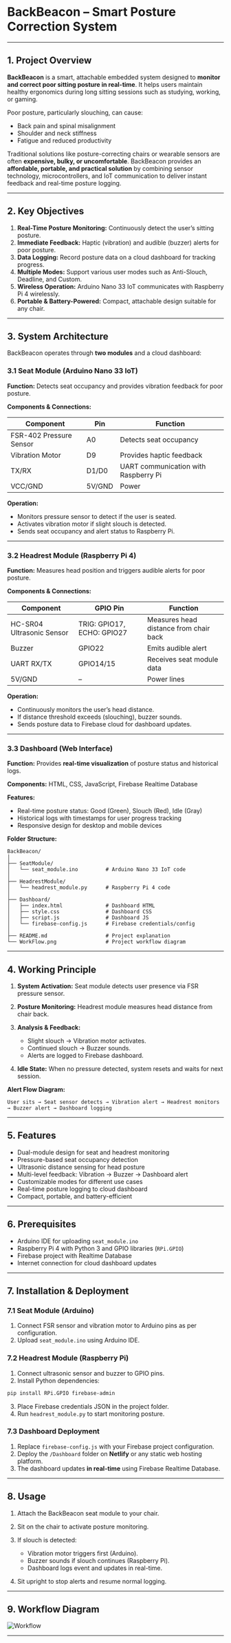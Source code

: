# BackBeacon – Smart Posture Correction System

---

## 1. Project Overview

**BackBeacon** is a smart, attachable embedded system designed to **monitor and correct poor sitting posture in real-time**. It helps users maintain healthy ergonomics during long sitting sessions such as studying, working, or gaming.

Poor posture, particularly slouching, can cause:

* Back pain and spinal misalignment
* Shoulder and neck stiffness
* Fatigue and reduced productivity

Traditional solutions like posture-correcting chairs or wearable sensors are often **expensive, bulky, or uncomfortable**. BackBeacon provides an **affordable, portable, and practical solution** by combining sensor technology, microcontrollers, and IoT communication to deliver instant feedback and real-time posture logging.

---

## 2. Key Objectives

1. **Real-Time Posture Monitoring:** Continuously detect the user’s sitting posture.
2. **Immediate Feedback:** Haptic (vibration) and audible (buzzer) alerts for poor posture.
3. **Data Logging:** Record posture data on a cloud dashboard for tracking progress.
4. **Multiple Modes:** Support various user modes such as Anti-Slouch, Deadline, and Custom.
5. **Wireless Operation:** Arduino Nano 33 IoT communicates with Raspberry Pi 4 wirelessly.
6. **Portable & Battery-Powered:** Compact, attachable design suitable for any chair.

---

## 3. System Architecture

BackBeacon operates through **two modules** and a cloud dashboard:

### 3.1 Seat Module (Arduino Nano 33 IoT)

**Function:** Detects seat occupancy and provides vibration feedback for poor posture.

**Components & Connections:**

| Component               | Pin    | Function                             |
| ----------------------- | ------ | ------------------------------------ |
| FSR-402 Pressure Sensor | A0     | Detects seat occupancy               |
| Vibration Motor         | D9     | Provides haptic feedback             |
| TX/RX                   | D1/D0  | UART communication with Raspberry Pi |
| VCC/GND                 | 5V/GND | Power                                |

**Operation:**

* Monitors pressure sensor to detect if the user is seated.
* Activates vibration motor if slight slouch is detected.
* Sends seat occupancy and alert status to Raspberry Pi.

---

### 3.2 Headrest Module (Raspberry Pi 4)

**Function:** Measures head position and triggers audible alerts for poor posture.

**Components & Connections:**

| Component                 | GPIO Pin                   | Function                               |
| ------------------------- | -------------------------- | -------------------------------------- |
| HC-SR04 Ultrasonic Sensor | TRIG: GPIO17, ECHO: GPIO27 | Measures head distance from chair back |
| Buzzer                    | GPIO22                     | Emits audible alert                    |
| UART RX/TX                | GPIO14/15                  | Receives seat module data              |
| 5V/GND                    | –                          | Power lines                            |

**Operation:**

* Continuously monitors the user’s head distance.
* If distance threshold exceeds (slouching), buzzer sounds.
* Sends posture data to Firebase cloud for dashboard updates.

---

### 3.3 Dashboard (Web Interface)

**Function:** Provides **real-time visualization** of posture status and historical logs.

**Components:** HTML, CSS, JavaScript, Firebase Realtime Database

**Features:**

* Real-time posture status: Good (Green), Slouch (Red), Idle (Gray)
* Historical logs with timestamps for user progress tracking
* Responsive design for desktop and mobile devices

**Folder Structure:**

```
BackBeacon/
│
├── SeatModule/
│   └── seat_module.ino         # Arduino Nano 33 IoT code
│
├── HeadrestModule/
│   └── headrest_module.py      # Raspberry Pi 4 code
│
├── Dashboard/
│   ├── index.html              # Dashboard HTML
│   ├── style.css               # Dashboard CSS
│   ├── script.js               # Dashboard JS
│   └── firebase-config.js      # Firebase credentials/config
│
├── README.md                   # Project explanation
└── WorkFlow.png                # Project workflow diagram
```

---

## 4. Working Principle

1. **System Activation:** Seat module detects user presence via FSR pressure sensor.
2. **Posture Monitoring:** Headrest module measures head distance from chair back.
3. **Analysis & Feedback:**

   * Slight slouch → Vibration motor activates.
   * Continued slouch → Buzzer sounds.
   * Alerts are logged to Firebase dashboard.
4. **Idle State:** When no pressure detected, system resets and waits for next session.

**Alert Flow Diagram:**

```
User sits → Seat sensor detects → Vibration alert → Headrest monitors → Buzzer alert → Dashboard logging
```

---

## 5. Features

* Dual-module design for seat and headrest monitoring
* Pressure-based seat occupancy detection
* Ultrasonic distance sensing for head posture
* Multi-level feedback: Vibration → Buzzer → Dashboard alert
* Customizable modes for different use cases
* Real-time posture logging to cloud dashboard
* Compact, portable, and battery-efficient

---

## 6. Prerequisites

* Arduino IDE for uploading `seat_module.ino`
* Raspberry Pi 4 with Python 3 and GPIO libraries (`RPi.GPIO`)
* Firebase project with Realtime Database
* Internet connection for cloud dashboard updates

---

## 7. Installation & Deployment

### 7.1 Seat Module (Arduino)

1. Connect FSR sensor and vibration motor to Arduino pins as per configuration.
2. Upload `seat_module.ino` using Arduino IDE.

### 7.2 Headrest Module (Raspberry Pi)

1. Connect ultrasonic sensor and buzzer to GPIO pins.
2. Install Python dependencies:

```bash
pip install RPi.GPIO firebase-admin
```

3. Place Firebase credentials JSON in the project folder.
4. Run `headrest_module.py` to start monitoring posture.

### 7.3 Dashboard Deployment

1. Replace `firebase-config.js` with your Firebase project configuration.
2. Deploy the `/Dashboard` folder on **Netlify** or any static web hosting platform.
3. The dashboard updates **in real-time** using Firebase Realtime Database.

---

## 8. Usage

1. Attach the BackBeacon seat module to your chair.
2. Sit on the chair to activate posture monitoring.
3. If slouch is detected:

   * Vibration motor triggers first (Arduino).
   * Buzzer sounds if slouch continues (Raspberry Pi).
   * Dashboard logs event and updates in real-time.
4. Sit upright to stop alerts and resume normal logging.

---

## 9. Workflow Diagram

![Workflow](WorkFlow.png)

---
